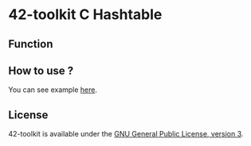 42-toolkit	C Hashtable
==========

## Function



## How to use ?

You can see example [here](https://github.com/QuentinPerez/42-toolkit/tree/master/examples/libc/hashtable).

## License

42-toolkit is available under the [GNU General Public License, version 3](LICENSE).

